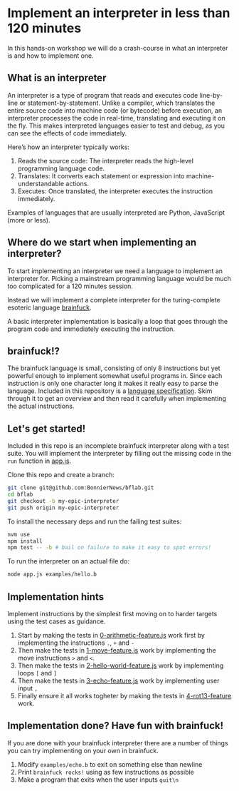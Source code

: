 # Implement an interpreter in less than 120 minutes

In this hands-on workshop we will do a crash-course in what an interpreter is and how to implement one.

## What is an interpreter

An interpreter is a type of program that reads and executes code line-by-line or statement-by-statement. Unlike a compiler, which translates the entire source code into machine code (or bytecode) before execution, an interpreter processes the code in real-time, translating and executing it on the fly. This makes interpreted languages easier to test and debug, as you can see the effects of code immediately.

Here’s how an interpreter typically works:

1. Reads the source code: The interpreter reads the high-level programming language code.
2. Translates: It converts each statement or expression into machine-understandable actions.
3. Executes: Once translated, the interpreter executes the instruction immediately.

Examples of languages that are usually interpreted are Python, JavaScript (more or less).

## Where do we start when implementing an interpreter?

To start implementing an interpreter we need a language to implement an interpreter for. Picking a mainstream programming language would be much too complicated for a 120 minutes session.

Instead we will implement a complete interpreter for the turing-complete esoteric language [brainfuck](https://esolangs.org/wiki/Brainfuck).

A basic interpreter implementation is basically a loop that goes through the program code and immediately executing the instruction.

## brainfuck!?

The brainfuck language is small, consisting of only 8 instructions but yet powerful enough to implement somewhat useful programs in. Since each instruction is only
one character long it makes it really easy to parse the language. Included in this repository
is a [language specification](SPECIFICATION.md). Skim through it to get an overview and then read it carefully when implementing the actual instructions.

## Let's get started!

Included in this repo is an incomplete brainfuck interpreter along with a test suite. You will implement the interpreter by filling out the missing code in the `run` function in [app.js](app.js).

Clone this repo and create a branch:

```bash
git clone git@github.com:BonnierNews/bflab.git
cd bflab
git checkout -b my-epic-interpreter
git push origin my-epic-interpreter
```

To install the necessary deps and run the failing test suites:

```bash
nvm use
npm install
npm test -- -b # bail on failure to make it easy to spot errors!
```

To run the interpreter on an actual file do:

```bash
node app.js examples/hello.b
```

## Implementation hints

Implement instructions by the simplest first moving on to harder targets using the test cases as guidance.

1. Start by making the tests in [0-arithmetic-feature.js](test/feature/0-arithmetic-feature.js) work first by implementing the instructions `.`, `+` and `-`
2. Then make the tests in [1-move-feature.js](test/feature/1-move-feature.js) work by implementing the move instructions `>` and `<`.
3. Then make the tests in [2-hello-world-feature.js](test/feature/2-hello-world-feature.js) work by implementing loops `[` and `]`
4. Then make the tests in [3-echo-feature.js](test/feature/3-echo-feature.js) work by implementing user input `,`
5. Finally ensure it all works togheter by making the tests in [4-rot13-feature](test/feature/4-rot13-feature.js) work.

## Implementation done? Have fun with brainfuck!

If you are done with your brainfuck interpreter there are a number of things you can try implementing on your own in brainfuck.

1. Modify `examples/echo.b` to exit on something else than newline
2. Print `brainfuck rocks!` using as few instructions as possible
3. Make a program that exits when the user inputs `quit\n`
